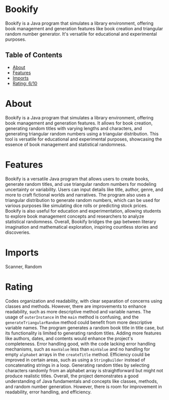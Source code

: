 # Bookify

Bookify is a Java program that simulates a library environment, offering book management and generation features like book creation and triangular random number generator. It's versatile for educational and experimental purposes.

## Table of Contents

- [About](#about)
- [Features](#features)
- [Imports](#Imports)
- [Rating: 6/10](#Rating)

# About

Bookify is a Java program that simulates a library environment, offering book management and generation features. It allows for book creation, generating random titles with varying lengths and characters, and generating triangular random numbers using a triangular distribution. This tool is versatile for educational and experimental purposes, showcasing the essence of book management and statistical randomness.

# Features

Bookify is a versatile Java program that allows users to create books, generate random titles, and use triangular random numbers for modeling uncertainty or variability. Users can input details like title, author, genre, and more to craft fictional worlds and narratives. The program also uses a triangular distribution to generate random numbers, which can be used for various purposes like simulating dice rolls or predicting stock prices. Bookify is also useful for education and experimentation, allowing students to explore book management concepts and researchers to analyze statistical randomness. Overall, Bookify bridges the gap between literary imagination and mathematical exploration, inspiring countless stories and discoveries.

# Imports

Scanner, Random

# Rating

Codes organization and readability, with clear separation of concerns using classes and methods. However, there are improvements to enhance readability, such as more descriptive method and variable names. The usage of `outerInstance` in the `main` method is confusing, and the `generateTriangularRandom` method could benefit from more descriptive variable names.
The program generates a random book title in title case, but its functionality is limited to generating random titles. Adding more features like authors, dates, and contents would enhance the project's completeness.
Error handling good, with the code lacking error handling mechanisms, such as `maxValue` less than `minValue` and no handling for empty `alphabet` arrays in the `createTitle` method. Efficiency could be improved in certain areas, such as using a `StringBuilder` instead of concatenating strings in a loop. Generating random titles by selecting characters randomly from an alphabet array is straightforward but might not produce realistic titles. Overall, the project demonstrates a good understanding of Java fundamentals and concepts like classes, methods, and random number generation. However, there is room for improvement in readability, error handling, and efficiency.
